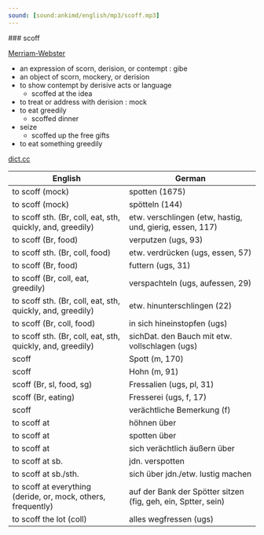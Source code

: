 ```yaml
---
sound: [sound:ankimd/english/mp3/scoff.mp3]
---
```


\### scoff

[Merriam-Webster](https://www.merriam-webster.com/dictionary/scoff)

- an expression of scorn, derision, or contempt : gibe
- an object of scorn, mockery, or derision
- to show contempt by derisive acts or language
    - scoffed at the idea
- to treat or address with derision : mock
- to eat greedily
    - scoffed dinner
- seize
    - scoffed up the free gifts
- to eat something greedily

[dict.cc](https://www.dict.cc/scoff)

| English        | German       |
| -------------- | ------------ |
| to scoff (mock) | spotten (1675) |
| to scoff (mock) | spötteln (144) |
| to scoff sth. (Br, coll, eat, sth, quickly, and, greedily) | etw. verschlingen (etw, hastig, und, gierig, essen, 117) |
| to scoff (Br, food) | verputzen (ugs, 93) |
| to scoff sth. (Br, coll, food) | etw. verdrücken (ugs, essen, 57) |
| to scoff (Br, food) | futtern (ugs, 31) |
| to scoff (Br, coll, eat, greedily) | verspachteln (ugs, aufessen, 29) |
| to scoff sth. (Br, coll, eat, sth, quickly, and, greedily) | etw. hinunterschlingen (22) |
| to scoff (Br, coll, food) | in sich hineinstopfen (ugs) |
| to scoff sth. (Br, coll, eat, sth, quickly, and, greedily) | sichDat. den Bauch mit etw. vollschlagen (ugs) |
| scoff | Spott (m, 170) |
| scoff | Hohn (m, 91) |
| scoff (Br, sl, food, sg) | Fressalien (ugs, pl, 31) |
| scoff (Br, eating) | Fresserei (ugs, f, 17) |
| scoff | verächtliche Bemerkung (f) |
| to scoff at | höhnen über |
| to scoff at | spotten über |
| to scoff at | sich verächtlich äußern über |
| to scoff at sb. | jdn. verspotten |
| to scoff at sb./sth. | sich über jdn./etw. lustig machen |
| to scoff at everything (deride, or, mock, others, frequently) | auf der Bank der Spötter sitzen (fig, geh, ein, Sptter, sein) |
| to scoff the lot (coll) | alles wegfressen (ugs) |
